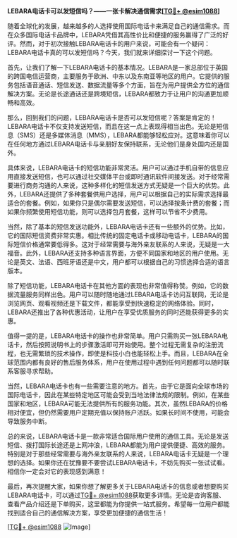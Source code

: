 **LEBARA电话卡可以发短信吗？——一张卡解决通信需求[[TG💪+ @esim1088](https://t.me/s/esim1088)]**

随着全球化的发展，越来越多的人选择使用国际电话卡来满足自己的通信需求。而在众多国际电话卡品牌中，LEBARA凭借其高性价比和便捷的服务赢得了广泛的好评。然而，对于初次接触LEBARA电话卡的用户来说，可能会有一个疑问：LEBARA电话卡真的可以发短信吗？今天，我们就来详细探讨一下这个问题。

首先，让我们了解一下LEBARA电话卡的基本情况。LEBARA是一家总部位于英国的跨国电信运营商，主要服务于欧洲、中东以及东南亚等地区的用户。它提供的服务包括语音通话、短信发送、数据流量等多个方面，旨在为用户提供全方位的通信解决方案。无论是长途通话还是跨境短信，LEBARA都致力于让用户的沟通更加顺畅和高效。

那么，回到我们的问题，LEBARA电话卡是否可以发短信呢？答案是肯定的！LEBARA电话卡不仅支持发送短信，而且在这一点上表现得相当出色。无论是短信息（SMS）还是多媒体消息（MMS），LEBARA都能够轻松应对。这意味着你可以在任何地方通过LEBARA电话卡与亲朋好友保持联系，无论他们是身处国内还是国外。

具体来说，LEBARA电话卡的短信功能非常灵活。用户可以通过手机自带的信息应用直接发送短信，也可以通过社交媒体平台或即时通讯软件间接发送。对于经常需要进行商务沟通的人来说，这种多样化的短信发送方式无疑是一个巨大的优势。此外，LEBARA还提供了多种套餐供用户选择，用户可以根据自己的实际需求选择最适合的套餐。例如，如果你只是偶尔需要发送短信，可以选择按条计费的套餐；而如果你频繁使用短信功能，则可以选择包月套餐，这样可以节省不少费用。

当然，除了基本的短信发送功能外，LEBARA电话卡还有一些额外的优势。比如，它的国际短信资费非常实惠。相比传统的固定电话卡或移动电话卡，LEBARA的国际短信价格通常要低得多。这对于经常需要与海外亲友联系的人来说，无疑是一大福音。此外，LEBARA还支持多种语言界面，方便不同国家和地区的用户使用。无论是英文、法语、西班牙语还是中文，用户都可以根据自己的习惯选择合适的语言版本。

除了短信功能，LEBARA电话卡在其他方面的表现也非常值得称赞。例如，它的数据流量服务同样出色。用户可以随时随地通过LEBARA电话卡访问互联网，无论是浏览网页、观看视频还是下载文件，都能享受到快速稳定的网络体验。同时，LEBARA还推出了各种优惠活动，让用户在享受优质服务的同时还能获得更多的实惠。

值得一提的是，LEBARA电话卡的操作也非常简单。用户只需购买一张LEBARA电话卡，然后按照说明书上的步骤激活即可开始使用。整个过程无需复杂的注册流程，也无需繁琐的技术操作，即使是科技小白也能轻松上手。而且，LEBARA在全球范围内都有良好的售后服务体系，用户在使用过程中遇到任何问题都可以随时联系客服寻求帮助。

当然，LEBARA电话卡也有一些需要注意的地方。首先，由于它是面向全球市场的国际电话卡，因此在某些特定地区可能会受到当地法律法规的限制。例如，在某些国家和地区，LEBARA可能无法提供所有的服务功能。其次，虽然LEBARA的价格相对便宜，但仍然需要用户定期充值以保持账户活跃。如果长时间不使用，可能会导致服务中断。

总的来说，LEBARA电话卡是一款非常适合国际用户使用的通信工具。无论是发送短信、拨打国际长途还是上网冲浪，LEBARA都能为用户提供便捷、高效的服务。特别是对于那些经常需要与海外亲友联系的人来说，LEBARA电话卡无疑是一个理想的选择。如果你还在犹豫要不要尝试LEBARA电话卡，不妨先购买一张试试看。相信你一定会对它的表现感到满意！

最后，再次提醒大家，如果你想了解更多关于LEBARA电话卡的信息或者想要购买LEBARA电话卡，可以通过[TG💪+ @esim1088](https://t.me/s/esim1088)获取更多详情。无论是咨询客服、查看产品介绍还是下单购买，这里都能为你提供一站式服务。希望每一位用户都能找到适合自己的通信解决方案，享受更加便捷的通信生活！

[[TG💪+ @esim1088](https://t.me/s/esim1088) ![Image](https://i.postimg.cc/4NQfJmqS/Snipaste-2025-05-13-00-14-12.png)]